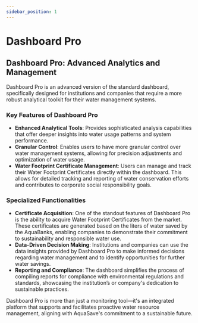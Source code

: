 ```yaml
---
sidebar_position: 1
---
```


# Dashboard Pro

## Dashboard Pro: Advanced Analytics and Management

Dashboard Pro is an advanced version of the standard dashboard, specifically designed for institutions and companies that require a more robust analytical toolkit for their water management systems.

### Key Features of Dashboard Pro

- **Enhanced Analytical Tools**: Provides sophisticated analysis capabilities that offer deeper insights into water usage patterns and system performance.
- **Granular Control**: Enables users to have more granular control over water management systems, allowing for precision adjustments and optimization of water usage.
- **Water Footprint Certificate Management**: Users can manage and track their Water Footprint Certificates directly within the dashboard. This allows for detailed tracking and reporting of water conservation efforts and contributes to corporate social responsibility goals.

### Specialized Functionalities

- **Certificate Acquisition**: One of the standout features of Dashboard Pro is the ability to acquire Water Footprint Certificates from the market. These certificates are generated based on the liters of water saved by the AquaBanks, enabling companies to demonstrate their commitment to sustainability and responsible water use.
- **Data-Driven Decision Making**: Institutions and companies can use the data insights provided by Dashboard Pro to make informed decisions regarding water management and to identify opportunities for further water savings.
- **Reporting and Compliance**: The dashboard simplifies the process of compiling reports for compliance with environmental regulations and standards, showcasing the institution’s or company's dedication to sustainable practices.

Dashboard Pro is more than just a monitoring tool—it's an integrated platform that supports and facilitates proactive water resource management, aligning with AquaSave's commitment to a sustainable future.
